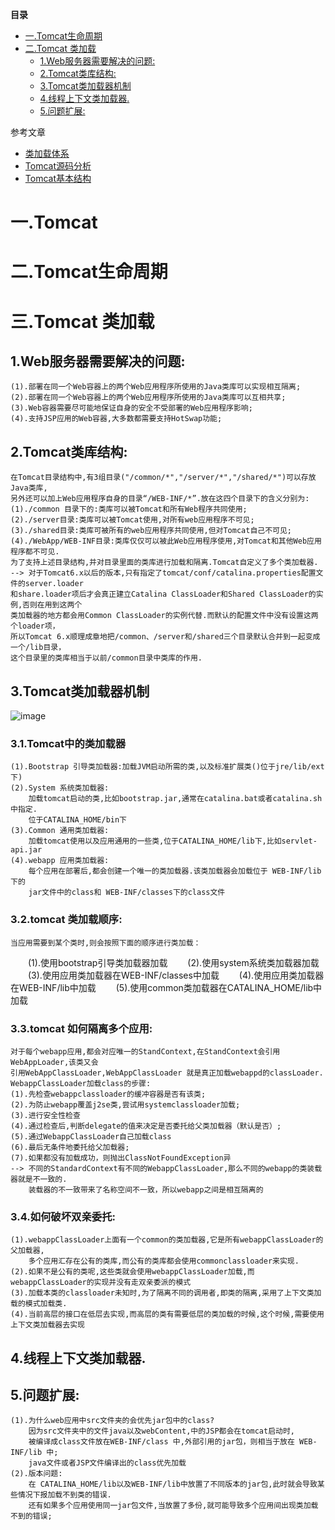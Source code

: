 <!-- START doctoc generated TOC please keep comment here to allow auto update -->
<!-- DON'T EDIT THIS SECTION, INSTEAD RE-RUN doctoc TO UPDATE -->
**目录**

- [一.Tomcat生命周期](#%E4%B8%80tomcat%E7%94%9F%E5%91%BD%E5%91%A8%E6%9C%9F)
- [二.Tomcat 类加载](#%E4%BA%8Ctomcat-%E7%B1%BB%E5%8A%A0%E8%BD%BD)
  - [1.Web服务器需要解决的问题:](#1web%E6%9C%8D%E5%8A%A1%E5%99%A8%E9%9C%80%E8%A6%81%E8%A7%A3%E5%86%B3%E7%9A%84%E9%97%AE%E9%A2%98)
  - [2.Tomcat类库结构:](#2tomcat%E7%B1%BB%E5%BA%93%E7%BB%93%E6%9E%84)
  - [3.Tomcat类加载器机制](#3tomcat%E7%B1%BB%E5%8A%A0%E8%BD%BD%E5%99%A8%E6%9C%BA%E5%88%B6)
  - [4.线程上下文类加载器.](#4%E7%BA%BF%E7%A8%8B%E4%B8%8A%E4%B8%8B%E6%96%87%E7%B1%BB%E5%8A%A0%E8%BD%BD%E5%99%A8)
  - [5.问题扩展:](#5%E9%97%AE%E9%A2%98%E6%89%A9%E5%B1%95)

<!-- END doctoc generated TOC please keep comment here to allow auto update -->

参考文章
* [类加载体系](http://blog.csdn.net/beliefer/article/details/50995516)
* [Tomcat源码分析](https://blog.csdn.net/column/details/tomcat7-internal.html)
* [Tomcat基本结构](http://zouzls.github.io/2017/03/29/SpringStart/)
# 一.Tomcat

# 二.Tomcat生命周期

# 三.Tomcat 类加载
## 1.Web服务器需要解决的问题:
    (1).部署在同一个Web容器上的两个Web应用程序所使用的Java类库可以实现相互隔离;
    (2).部署在同一个Web容器上的两个Web应用程序所使用的Java类库可以互相共享;
    (3).Web容器需要尽可能地保证自身的安全不受部署的Web应用程序影响;
    (4).支持JSP应用的Web容器,大多数都需要支持HotSwap功能;
## 2.Tomcat类库结构:
    在Tomcat目录结构中,有3组目录("/common/*","/server/*","/shared/*")可以存放Java类库,
    另外还可以加上Web应用程序自身的目录“/WEB-INF/*”.放在这四个目录下的含义分别为:
    (1)./common 目录下的:类库可以被Tomcat和所有Web程序共同使用;
    (2)./server目录:类库可以被Tomcat使用,对所有web应用程序不可见;
    (3)./shared目录:类库可被所有的web应用程序共同使用,但对Tomcat自己不可见;
    (4)./WebApp/WEB-INF目录:类库仅仅可以被此Web应用程序使用,对Tomcat和其他Web应用程序都不可见.
    为了支持上述目录结构,并对目录里面的类库进行加载和隔离.Tomcat自定义了多个类加载器.
    --> 对于Tomcat6.x以后的版本,只有指定了tomcat/conf/catalina.properties配置文件的server.loader
    和share.loader项后才会真正建立Catalina ClassLoader和Shared ClassLoader的实例,否则在用到这两个
    类加载器的地方都会用Common ClassLoader的实例代替.而默认的配置文件中没有设置这两个loader项，
    所以Tomcat 6.x顺理成章地把/common、/server和/shared三个目录默认合并到一起变成一个/lib目录，
    这个目录里的类库相当于以前/common目录中类库的作用.
## 3.Tomcat类加载器机制
![image](https://github.com/chenlanqing/learningNote/blob/master/Java/Java源码解读/tomcat/Tomcat类加载机制.jpg)
### 3.1.Tomcat中的类加载器
    (1).Bootstrap 引导类加载器:加载JVM启动所需的类,以及标准扩展类()位于jre/lib/ext下)
    (2).System 系统类加载器:
        加载tomcat启动的类,比如bootstrap.jar,通常在catalina.bat或者catalina.sh中指定.
        位于CATALINA_HOME/bin下
    (3).Common 通用类加载器:
        加载tomcat使用以及应用通用的一些类,位于CATALINA_HOME/lib下,比如servlet-api.jar
    (4).webapp 应用类加载器:
        每个应用在部署后,都会创建一个唯一的类加载器.该类加载器会加载位于 WEB-INF/lib下的
        jar文件中的class和 WEB-INF/classes下的class文件
### 3.2.tomcat 类加载顺序:
    当应用需要到某个类时,则会按照下面的顺序进行类加载：
　　(1).使用bootstrap引导类加载器加载
　　(2).使用system系统类加载器加载
　　(3).使用应用类加载器在WEB-INF/classes中加载
　　(4).使用应用类加载器在WEB-INF/lib中加载
　　(5).使用common类加载器在CATALINA_HOME/lib中加载
### 3.3.tomcat 如何隔离多个应用:
    对于每个webapp应用,都会对应唯一的StandContext,在StandContext会引用WebAppLoader,该类又会
    引用WebAppClassLoader,WebAppClassLoader 就是真正加载webappd的classLoader.
    WebappClassLoader加载class的步骤:
    (1).先检查webappclassloader的缓冲容器是否有该类;
    (2).为防止webapp覆盖j2se类,尝试用systemclassloader加载;
    (3).进行安全性检查
    (4).通过检查后,判断delegate的值来决定是否委托给父类加载器（默认是否）;
    (5).通过WebappClassLoader自己加载class
    (6).最后无条件地委托给父加载器;
    (7).如果都没有加载成功，则抛出ClassNotFoundException异
    --> 不同的StandardContext有不同的WebappClassLoader,那么不同的webapp的类装载器就是不一致的.
        装载器的不一致带来了名称空间不一致，所以webapp之间是相互隔离的
### 3.4.如何破坏双亲委托:
    (1).webappClassLoader上面有一个common的类加载器,它是所有webappClassLoader的父加载器,
        多个应用汇存在公有的类库,而公有的类库都会使用commonclassloader来实现.
    (2).如果不是公有的类呢,这些类就会使用webappClassLoader加载,而webappClassLoader的实现并没有走双亲委派的模式
    (3).加载本类的classloader未知时,为了隔离不同的调用者,即类的隔离,采用了上下文类加载的模式加载类.
    (4).当前高层的接口在低层去实现,而高层的类有需要低层的类加载的时候,这个时候,需要使用上下文类加载器去实现
		
## 4.线程上下文类加载器.

## 5.问题扩展:
    (1).为什么web应用中src文件夹的会优先jar包中的class?
        因为src文件夹中的文件java以及webContent,中的JSP都会在tomcat启动时,
        被编译成class文件放在WEB-INF/class 中,外部引用的jar包，则相当于放在 WEB-INF/lib 中;
        java文件或者JSP文件编译出的class优先加载
    (2).版本问题:
        在 CATALINA_HOME/lib以及WEB-INF/lib中放置了不同版本的jar包,此时就会导致某些情况下报加载不到类的错误.
        还有如果多个应用使用同一jar包文件,当放置了多份,就可能导致多个应用间出现类加载不到的错误;
    